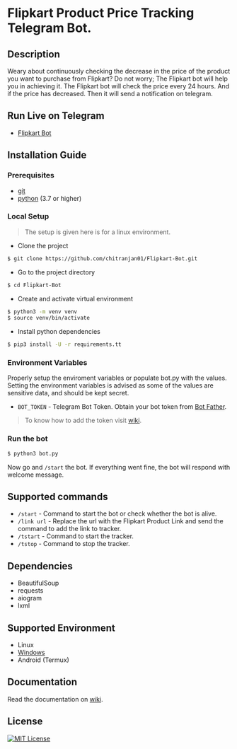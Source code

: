 # Flipkart Product Price Tracking Telegram Bot.
## Description
Weary about continuously checking the decrease in the price of the product you want to purchase from Flipkart? Do not worry; The Flipkart bot will help you in achieving it. The Flipkart bot will check the price every 24 hours. And if the price has decreased. Then it will send a notification on telegram.
## Run Live on Telegram
* [Flipkart Bot](https://telegram.dog/FlipkartPriceRangeBot)
## Installation Guide
### Prerequisites
* [git](https://git-scm.com/)
* [python](https://www.python.org/) (3.7 or higher)
### Local Setup
> The setup is given here is for a linux environment.
* Clone the project
```bash
$ git clone https://github.com/chitranjan01/Flipkart-Bot.git
```
* Go to the project directory
```bash
$ cd Flipkart-Bot
```
* Create and activate virtual environment
```bash
$ python3 -m venv venv
$ source venv/bin/activate
```
* Install python dependencies
```bash
$ pip3 install -U -r requirements.tt
```
### Environment Variables
Properly setup the enviroment variables or populate bot.py with the values. Setting the environment variables is advised as some of the values are sensitive data, and should be kept secret. 
* ```BOT_TOKEN``` - Telegram Bot Token. Obtain your bot token from [Bot Father](https://t.me/BotFather).
> To know how to add the token visit [wiki](https://github.com/chitranjan01/Flipkart-Bot/wiki/Using-Flipkart-Bot).
### Run the bot
```bash
$ python3 bot.py
```
Now go and ```/start``` the bot. If everything went fine, the bot will respond with welcome message.
## Supported commands
* ```/start``` - Command to start the bot or check whether the bot is alive.
* ```/link url``` - Replace the url with the Flipkart Product Link and send the command to add the link to tracker.
* ```/tstart``` - Command to start the tracker.
* ```/tstop``` - Command to stop the tracker.
## Dependencies
* BeautifulSoup
* requests
* aiogram
* lxml
## Supported Environment
* Linux
* [Windows](https://github.com/chitranjan01/Flipkart-Bot/wiki/Installation#windows)
* Android (Termux)
## Documentation
Read the documentation on [wiki](https://github.com/chitranjan01/Flipkart-Bot/wiki).
## License
[![MIT License](https://img.shields.io/badge/License-MIT-green.svg)](https://choosealicense.com/licenses/mit/)
